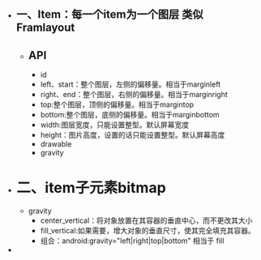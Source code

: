 - ## 一、Item：每一个item为一个图层 类似Framlayout
	- ## API
		- id
		- left、start：整个图层，左侧的偏移量。相当于marginleft
		- right、end：整个图层，右侧的偏移量。相当于marginright
		- top:整个图层，顶侧的偏移量。相当于margintop
		- bottom:整个图层，底侧的偏移量。相当于marginbottom
		- width:图层宽度，只能设置整型。默认屏幕宽度
		- height：图片高度，设置的话只能设置整型。默认屏幕高度
		- drawable
		- gravity
- # 二、item子元素bitmap
	- gravity
		- center_vertical：将对象放置在其容器的垂直中心，而不更改其大小
		- fill_vertical:如果需要，增大对象的垂直尺寸，使其完全填充其容器。
		- 组合：android:gravity="left|right|top|bottom"  相当于 fill
-